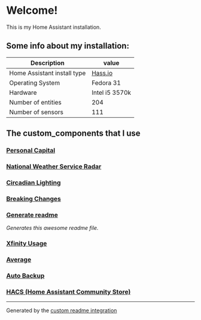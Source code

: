 # Welcome!

This is my Home Assistant installation.

## Some info about my installation:

Description | value
-- | --
Home Assistant install type | [Hass.io](https://github.com/home-assistant/hassio-installer)
Operating System | Fedora 31
Hardware | Intel i5 3570k
Number of entities | 204
Number of sensors | 111



## The custom_components that I use

### [Personal Capital](https://github.com/custom-components/sensor.personalcapital/blob/master/README.md)

### [National Weather Service Radar](https://www.home-assistant.io/components/nws)

### [Circadian Lighting](https://github.com/claytonjn/hass-circadian_lighting)

### [Breaking Changes](https://github.com/custom-components/breaking_changes)

### [Generate readme](https://github.com/custom-components/readme)
 _Generates this awesome readme file._

### [Xfinity Usage](https://github.com/robert-alfaro/xfinity-usage)

### [Average](https://github.com/Limych/ha-average)

### [Auto Backup](https://github.com/jcwillox/hass-auto-backup)

### [HACS (Home Assistant Community Store)](https://hacs.xyz)


***

Generated by the [custom readme integration](https://github.com/custom-components/readme)